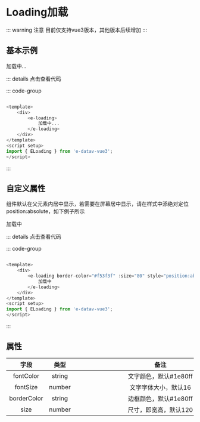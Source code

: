 <!--
 * @Autor: costa
 * @Date: 2023-10-11 16:18:32
 * @LastEditors: costa
 * @LastEditTime: 2023-10-24 11:17:31
 * @Description: 
 * @Copyright: © 2023 by costa. All rights reserved.
-->
# Loading加载

::: warning 注意
目前仅支持vue3版本，其他版本后续增加
:::


## 基本示例


<loading>加载中...</loading>

<script setup>
import Loading from './components/Loading.vue';
</script>

::: details 点击查看代码

::: code-group

```js [vue3]

<template>
    <div>
        <e-loading>
            加载中...
        </e-loading>
    </div>
</template>
<script setup>
import { ELoading } from 'e-datav-vue3';
</script>

```

:::

## 自定义属性

组件默认在父元素内居中显示，若需要在屏幕居中显示，请在样式中添绝对定位position:absolute，如下例子所示

<loading font-color="#ff9797" :font-size="12" border-color="#f53f3f" :size="80">加载中</loading>

::: details 点击查看代码

::: code-group

```js [vue3]

<template>
    <div>
        <e-loading border-color="#f53f3f" :size="80" style="position:absolute;font-size:12px;color:#ff9797;">
            加载中
        </e-loading>
    </div>
</template>
<script setup>
import { ELoading } from 'e-datav-vue3';
</script>

```

:::

## 属性

| 字段        |      类型      |  <div style="width:450px;">备注</div> |
| :--------: | :-----------: | :----: |
| fontColor | string | 文字颜色，默认#1e80ff |
| fontSize | number | 文字字体大小，默认16 |
| borderColor | string | 边框颜色，默认#1e80ff |
| size | number | 尺寸，即宽高，默认120 |